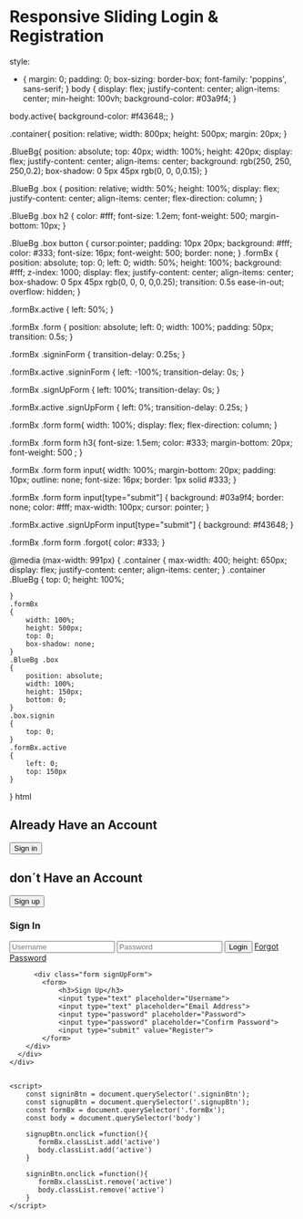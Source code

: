 # Responsive Sliding Login & Registration

style: 

* {
margin: 0;
padding: 0;
box-sizing: border-box;
font-family: 'poppins', sans-serif;
}
body {
   display: flex;
   justify-content: center;
   align-items: center; 
   min-height: 100vh;
   background-color: #03a9f4;
}

body.active{
 background-color: #f43648;;
}

.container{
 position: relative;
 width: 800px;
 height: 500px;
 margin: 20px;
}

.BlueBg{
position: absolute;
top: 40px;
width: 100%;
height: 420px;
display: flex;
justify-content: center;
align-items: center;
background: rgb(250, 250, 250,0.2);
box-shadow: 0 5px 45px rgb(0, 0, 0,0.15);
}  

.BlueBg .box {
position: relative;
width: 50%;
height: 100%;
display: flex;
justify-content: center;
align-items: center;
flex-direction: column;
}

.BlueBg .box h2 {
    color: #fff;
    font-size: 1.2em;
    font-weight: 500;
    margin-bottom: 10px;
}

.BlueBg .box button 
{
 cursor:pointer;
 padding: 10px 20px;
 background: #fff;
 color: #333;
 font-size: 16px;
 font-weight: 500;
 border: none;
}
.formBx {
   position: absolute;
   top: 0;
   left: 0;
   width: 50%;
   height: 100%;
   background: #fff;
   z-index: 1000;
   display: flex;
   justify-content: center;
   align-items: center;
   box-shadow: 0 5px 45px rgb(0, 0, 0, 0,0.25);
   transition: 0.5s ease-in-out;
   overflow: hidden;
}

.formBx.active {
  left: 50%;
} 

.formBx .form 
{
 position: absolute;
 left: 0;
 width: 100%;
 padding: 50px;
 transition: 0.5s;
}

.formBx .signinForm {
  transition-delay: 0.25s;
}

.formBx.active .signinForm
{
 left: -100%;
 transition-delay: 0s;
}

.formBx .signUpForm {
    left: 100%;
    transition-delay: 0s;
}

.formBx.active .signUpForm {
    left: 0%;
    transition-delay: 0.25s;
}

.formBx .form form{
    width: 100%;
    display: flex;
    flex-direction: column;
}

.formBx .form form h3{
 font-size: 1.5em;
 color: #333;
 margin-bottom: 20px;
 font-weight: 500 ;
}

.formBx .form form input{
    width: 100%;
    margin-bottom: 20px;
    padding: 10px;
    outline: none;
    font-size: 16px;
    border: 1px solid #333;
}

.formBx .form form input[type="submit"]
{
    background: #03a9f4;
    border: none;
    color: #fff;
    max-width: 100px;
    cursor: pointer;
}

.formBx.active .signUpForm input[type="submit"]
{
    background: #f43648;
}

.formBx .form form .forgot{
    color: #333;
}


@media (max-width: 991px)
{
    .container
    {
        max-width: 400;
        height: 650px;
        display: flex;
        justify-content: center;
        align-items: center;
    }
    .container .BlueBg
    {
        top: 0;
        height: 100%;

    }
    .formBx
    {
        width: 100%;
        height: 500px;
        top: 0;
        box-shadow: none;
    }
    .BlueBg .box
    {
        position: absolute;
        width: 100%;
        height: 150px;
        bottom: 0;
    }
    .box.signin
    {
        top: 0;
    }
    .formBx.active
    {
        left: 0;
        top: 150px
    }
}
html 
<!DOCTYPE html>
<html lang="en">
<head>
    <meta charset="UTF-8">
    <meta http-equiv="X-UA-Compatible" content="IE=edge">
    <meta name="viewport" content="width=device-width, initial-scale=1.0">
    <title>Sliding</title>
    <link rel="stylesheet" href="style.css">
</head>
<body> 
    <div class="container">
      <div class="BlueBg">
        <div class="box signin">
            <h2>Already Have an Account</h2>
            <button class="signinBtn">Sign in</button>
        </div>
        <div class="box signup">
            <h2>don´t Have an Account</h2>
            <button class="signupBtn">Sign up</button>
        </div>
      </div> 
      <div class=formBx>
          <div class="form signinForm">
              <form>
                  <h3>Sign In</h3>
                  <input type="text" placeholder="Username">
                  <input type="password" placeholder="Password">
                  <input type="submit" value="Login">
                  <a href="#"class="forgot">Forgot Password</a>
              </form>
          </div>

          <div class="form signUpForm">
            <form>
                <h3>Sign Up</h3>
                <input type="text" placeholder="Username">
                <input type="text" placeholder="Email Address">
                <input type="password" placeholder="Password">
                <input type="password" placeholder="Confirm Password">
                <input type="submit" value="Register">
            </form>
        </div>
      </div>
    </div> 


    <script>
        const signinBtn = document.querySelector('.signinBtn');
        const signupBtn = document.querySelector('.signupBtn');
        const formBx = document.querySelector('.formBx');
        const body = document.querySelector('body')

        signupBtn.onclick =function(){
           formBx.classList.add('active')
           body.classList.add('active')
        }

        signinBtn.onclick =function(){
           formBx.classList.remove('active')
           body.classList.remove('active')
        }
    </script>



  </body>
</html>


